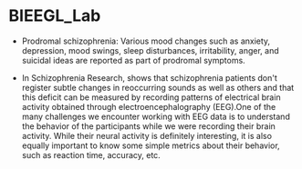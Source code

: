 # BIEEGL_Lab

* Prodromal schizophrenia: Various mood changes such as anxiety, depression, mood swings, sleep disturbances, irritability, anger, and suicidal ideas are reported as part of prodromal symptoms. 

* In Schizophrenia Research, shows that schizophrenia patients don't register subtle changes in reoccurring sounds as well as others and that this deficit can be measured by recording patterns of electrical brain activity obtained through electroencephalography (EEG).One of the many challenges we encounter working with EEG data is to understand the behavior of the participants while we were recording their brain activity. While their neural activity is definitely interesting, it is also equally important to know some simple metrics about their behavior, such as reaction time, accuracy, etc. 





